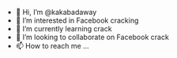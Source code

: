- 👋 Hi, I’m @kakabadaway
- 👀 I’m interested in Facebook cracking
- 🌱 I’m currently learning crack
- 💞️ I’m looking to collaborate on Facebook crack
- 📫 How to reach me ...

<!---
kakabadaway/kakabadaway is a ✨ special ✨ repository because its `README.md` (this file) appears on your GitHub profile.
You can click the Preview link to take a look at your changes.
--->
